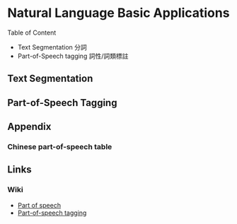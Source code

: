 # Natural Language Basic Applications

Table of Content

* Text Segmentation 分詞
* Part-of-Speech tagging 詞性/詞類標註

## Text Segmentation

## Part-of-Speech Tagging

## Appendix

### Chinese part-of-speech table

## Links

### Wiki

* [Part of speech](https://en.wikipedia.org/wiki/Part_of_speech)
* [Part-of-speech tagging](https://en.wikipedia.org/wiki/Part-of-speech_tagging)
